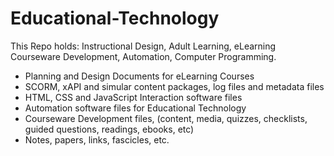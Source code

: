 # Educational-Technology
This Repo holds: Instructional Design, Adult Learning, eLearning Courseware Development, Automation, Computer Programming. 
- Planning and Design Documents for eLearning Courses
- SCORM, xAPI and simular content packages, log files and metadata files
- HTML, CSS and JavaScript Interaction software files
- Automation software files for Educational Technology
- Courseware Development files, (content, media, quizzes, checklists, guided questions, readings, ebooks, etc)
- Notes, papers, links, fascicles, etc. 
